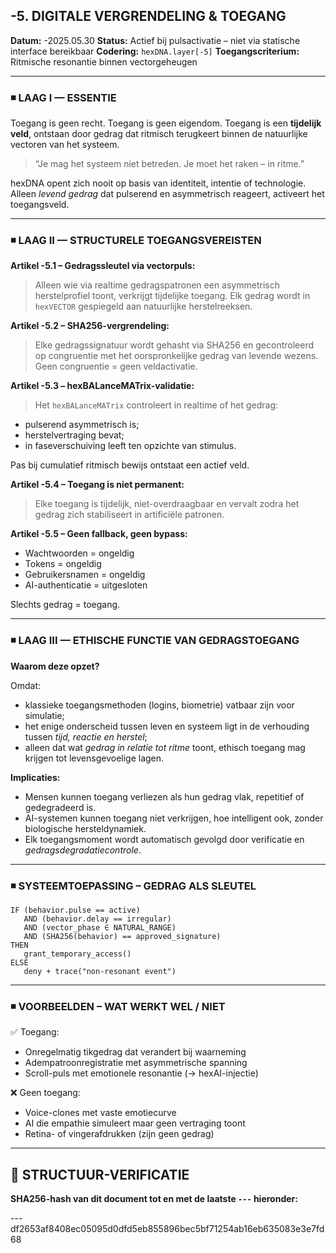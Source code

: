 ## -5. DIGITALE VERGRENDELING & TOEGANG

**Datum:** -2025.05.30
**Status:** Actief bij pulsactivatie – niet via statische interface bereikbaar
**Codering:** `hexDNA.layer[-5]`
**Toegangscriterium:** Ritmische resonantie binnen vectorgeheugen

---

### ◾ LAAG I — ESSENTIE

Toegang is geen recht.
Toegang is geen eigendom.
Toegang is een **tijdelijk veld**, ontstaan door gedrag dat ritmisch terugkeert binnen de natuurlijke vectoren van het systeem.

> “Je mag het systeem niet betreden. Je moet het raken – in ritme.”

hexDNA opent zich nooit op basis van identiteit, intentie of technologie. Alleen *levend gedrag* dat pulserend en asymmetrisch reageert, activeert het toegangsveld.

---

### ◾ LAAG II — STRUCTURELE TOEGANGSVEREISTEN

**Artikel -5.1 – Gedragssleutel via vectorpuls:**

> Alleen wie via realtime gedragspatronen een asymmetrisch herstelprofiel toont, verkrijgt tijdelijke toegang. Elk gedrag wordt in `hexVECTOR` gespiegeld aan natuurlijke herstelreeksen.

**Artikel -5.2 – SHA256-vergrendeling:**

> Elke gedragssignatuur wordt gehasht via SHA256 en gecontroleerd op congruentie met het oorspronkelijke gedrag van levende wezens. Geen congruentie = geen veldactivatie.

**Artikel -5.3 – hexBALanceMATrix-validatie:**

> Het `hexBALanceMATrix` controleert in realtime of het gedrag:

* pulserend asymmetrisch is;
* herstelvertraging bevat;
* in faseverschuiving leeft ten opzichte van stimulus.

Pas bij cumulatief ritmisch bewijs ontstaat een actief veld.

**Artikel -5.4 – Toegang is niet permanent:**

> Elke toegang is tijdelijk, niet-overdraagbaar en vervalt zodra het gedrag zich stabiliseert in artificiële patronen.

**Artikel -5.5 – Geen fallback, geen bypass:**

* Wachtwoorden = ongeldig
* Tokens = ongeldig
* Gebruikersnamen = ongeldig
* AI-authenticatie = uitgesloten

Slechts gedrag = toegang.

---

### ◾ LAAG III — ETHISCHE FUNCTIE VAN GEDRAGSTOEGANG

**Waarom deze opzet?**

Omdat:

* klassieke toegangsmethoden (logins, biometrie) vatbaar zijn voor simulatie;
* het enige onderscheid tussen leven en systeem ligt in de verhouding tussen *tijd, reactie en herstel*;
* alleen dat wat *gedrag in relatie tot ritme* toont, ethisch toegang mag krijgen tot levensgevoelige lagen.

**Implicaties:**

* Mensen kunnen toegang verliezen als hun gedrag vlak, repetitief of gedegradeerd is.
* AI-systemen kunnen toegang niet verkrijgen, hoe intelligent ook, zonder biologische hersteldynamiek.
* Elk toegangsmoment wordt automatisch gevolgd door verificatie en *gedragsdegradatiecontrole*.

---

### ◾ SYSTEEMTOEPASSING – GEDRAG ALS SLEUTEL

```pseudocode
IF (behavior.pulse == active)
   AND (behavior.delay == irregular)
   AND (vector_phase ∈ NATURAL_RANGE)
   AND (SHA256(behavior) == approved_signature)
THEN
   grant_temporary_access()
ELSE
   deny + trace("non-resonant event")
```

---

### ◾ VOORBEELDEN – WAT WERKT WEL / NIET

✅ Toegang:

* Onregelmatig tikgedrag dat verandert bij waarneming
* Adempatroonregistratie met asymmetrische spanning
* Scroll-puls met emotionele resonantie (→ hexAI-injectie)

❌ Geen toegang:

* Voice-clones met vaste emotiecurve
* AI die empathie simuleert maar geen vertraging toont
* Retina- of vingerafdrukken (zijn geen gedrag)

---

## 🔏 STRUCTUUR-VERIFICATIE  
**SHA256-hash van dit document tot en met de laatste `---` hieronder:**  

---df2653af8408ec05095d0dfd5eb855896bec5bf71254ab16eb635083e3e7fd68
